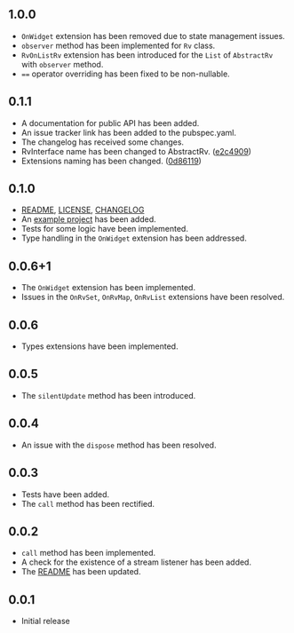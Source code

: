 ## 1.0.0
* `OnWidget` extension has been removed due to state management issues.
* `observer` method has been implemented for `Rv` class.
* `RvOnListRv` extension has been introduced for the `List` of `AbstractRv` with `observer` method.
* `==` operator overriding has been fixed to be non-nullable.

## 0.1.1
* A documentation for public API has been added.
* An issue tracker link has been added to the pubspec.yaml.
* The changelog has received some changes.
* RvInterface name has been changed to AbstractRv. ([e2c4909](https://github.com/dronn1k-org/reactive_variables/pull/14/commits/e2c4909e472b866d8ac6765308ab9144356fb164))
* Extensions naming has been changed. ([0d86119](https://github.com/dronn1k-org/reactive_variables/pull/14/commits/0d86119f559ea96cbbdadbe787b5ccfc5fe3c475))

## 0.1.0
* [README](README.md), [LICENSE](LICENSE), [CHANGELOG](CHANGELOG.md)
* An [example project](example) has been added.
* Tests for some logic have been implemented.
* Type handling in the `OnWidget` extension has been addressed.

## 0.0.6+1
* The `OnWidget` extension has been implemented.
* Issues in the `OnRvSet`, `OnRvMap`, `OnRvList` extensions have been resolved.

## 0.0.6
* Types extensions have been implemented.

## 0.0.5
* The `silentUpdate` method has been introduced.

## 0.0.4
* An issue with the `dispose` method has been resolved.

## 0.0.3
* Tests have been added.
* The `call` method has been rectified.

## 0.0.2
* `call` method has been implemented.
* A check for the existence of a stream listener has been added.
* The [README](README.md) has been updated.

## 0.0.1
* Initial release